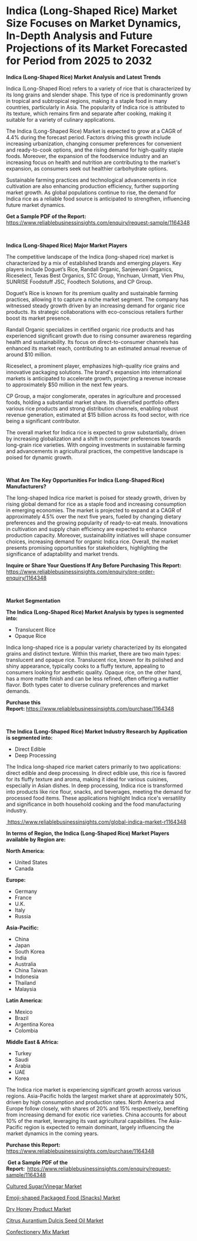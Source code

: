 <p><h1>Indica (Long-Shaped Rice) Market Size Focuses on Market Dynamics, In-Depth Analysis and Future Projections of its Market Forecasted for Period from 2025 to 2032</h1></p><p><strong>Indica (Long-Shaped Rice) Market Analysis and Latest Trends</strong></p>
<p><p>Indica (Long-Shaped Rice) refers to a variety of rice that is characterized by its long grains and slender shape. This type of rice is predominantly grown in tropical and subtropical regions, making it a staple food in many countries, particularly in Asia. The popularity of Indica rice is attributed to its texture, which remains firm and separate after cooking, making it suitable for a variety of culinary applications.</p><p>The Indica (Long-Shaped Rice) Market is expected to grow at a CAGR of 4.4% during the forecast period. Factors driving this growth include increasing urbanization, changing consumer preferences for convenient and ready-to-cook options, and the rising demand for high-quality staple foods. Moreover, the expansion of the foodservice industry and an increasing focus on health and nutrition are contributing to the market's expansion, as consumers seek out healthier carbohydrate options. </p><p>Sustainable farming practices and technological advancements in rice cultivation are also enhancing production efficiency, further supporting market growth. As global populations continue to rise, the demand for Indica rice as a reliable food source is anticipated to strengthen, influencing future market dynamics.</p></p>
<p><strong>Get a Sample PDF of the Report:&nbsp;</strong> <a href="https://www.reliablebusinessinsights.com/enquiry/request-sample/1164348?utm_campaign=57&utm_medium=2&utm_source=Github&utm_content=ia&utm_term=15022025&utm_id=indica-long-shaped-rice">https://www.reliablebusinessinsights.com/enquiry/request-sample/1164348</a></p>
<p>&nbsp;</p>
<p><strong>Indica (Long-Shaped Rice) Major Market Players</strong></p>
<p><p>The competitive landscape of the Indica (long-shaped rice) market is characterized by a mix of established brands and emerging players. Key players include Doguet’s Rice, Randall Organic, Sanjeevani Organics, Riceselect, Texas Best Organics, STC Group, Yinchuan, Urmatt, Vien Phu, SUNRISE Foodstuff JSC, Foodtech Solutions, and CP Group.</p><p>Doguet’s Rice is known for its premium quality and sustainable farming practices, allowing it to capture a niche market segment. The company has witnessed steady growth driven by an increasing demand for organic rice products. Its strategic collaborations with eco-conscious retailers further boost its market presence.</p><p>Randall Organic specializes in certified organic rice products and has experienced significant growth due to rising consumer awareness regarding health and sustainability. Its focus on direct-to-consumer channels has enhanced its market reach, contributing to an estimated annual revenue of around $10 million.</p><p>Riceselect, a prominent player, emphasizes high-quality rice grains and innovative packaging solutions. The brand's expansion into international markets is anticipated to accelerate growth, projecting a revenue increase to approximately $50 million in the next few years.</p><p>CP Group, a major conglomerate, operates in agriculture and processed foods, holding a substantial market share. Its diversified portfolio offers various rice products and strong distribution channels, enabling robust revenue generation, estimated at $15 billion across its food sector, with rice being a significant contributor.</p><p>The overall market for Indica rice is expected to grow substantially, driven by increasing globalization and a shift in consumer preferences towards long-grain rice varieties. With ongoing investments in sustainable farming and advancements in agricultural practices, the competitive landscape is poised for dynamic growth.</p></p>
<p>&nbsp;</p>
<p><strong>What Are The Key Opportunities For Indica (Long-Shaped Rice) Manufacturers?</strong></p>
<p><p>The long-shaped Indica rice market is poised for steady growth, driven by rising global demand for rice as a staple food and increasing consumption in emerging economies. The market is projected to expand at a CAGR of approximately 4.5% over the next five years, fueled by changing dietary preferences and the growing popularity of ready-to-eat meals. Innovations in cultivation and supply chain efficiency are expected to enhance production capacity. Moreover, sustainability initiatives will shape consumer choices, increasing demand for organic Indica rice. Overall, the market presents promising opportunities for stakeholders, highlighting the significance of adaptability and market trends.</p></p>
<p><strong>Inquire or Share Your Questions If Any Before Purchasing This Report:</strong> <a href="https://www.reliablebusinessinsights.com/enquiry/pre-order-enquiry/1164348?utm_campaign=57&utm_medium=2&utm_source=Github&utm_content=ia&utm_term=15022025&utm_id=indica-long-shaped-rice">https://www.reliablebusinessinsights.com/enquiry/pre-order-enquiry/1164348</a></p>
<p>&nbsp;</p>
<p><strong>Market Segmentation</strong></p>
<p><strong>The Indica (Long-Shaped Rice) Market Analysis by types is segmented into:</strong></p>
<p><ul><li>Translucent Rice</li><li>Opaque Rice</li></ul></p>
<p><p>Indica long-shaped rice is a popular variety characterized by its elongated grains and distinct texture. Within this market, there are two main types: translucent and opaque rice. Translucent rice, known for its polished and shiny appearance, typically cooks to a fluffy texture, appealing to consumers looking for aesthetic quality. Opaque rice, on the other hand, has a more matte finish and can be less refined, often offering a nuttier flavor. Both types cater to diverse culinary preferences and market demands.</p></p>
<p><strong>Purchase this Report:&nbsp;</strong><a href="https://www.reliablebusinessinsights.com/purchase/1164348?utm_campaign=57&utm_medium=2&utm_source=Github&utm_content=ia&utm_term=15022025&utm_id=indica-long-shaped-rice">https://www.reliablebusinessinsights.com/purchase/1164348</a></p>
<p>&nbsp;</p>
<p><strong>The Indica (Long-Shaped Rice) Market Industry Research by Application is segmented into:</strong></p>
<p><ul><li>Direct Edible</li><li>Deep Processing</li></ul></p>
<p><p>The Indica long-shaped rice market caters primarily to two applications: direct edible and deep processing. In direct edible use, this rice is favored for its fluffy texture and aroma, making it ideal for various cuisines, especially in Asian dishes. In deep processing, Indica rice is transformed into products like rice flour, snacks, and beverages, meeting the demand for processed food items. These applications highlight Indica rice's versatility and significance in both household cooking and the food manufacturing industry.</p></p>
<p><a href="https://www.reliablebusinessinsights.com/global-indica-market-r1164348?utm_campaign=57&utm_medium=2&utm_source=Github&utm_content=ia&utm_term=15022025&utm_id=indica-long-shaped-rice">&nbsp;https://www.reliablebusinessinsights.com/global-indica-market-r1164348</a></p>
<p><strong>In terms of Region, the Indica (Long-Shaped Rice) Market Players available by Region are:</strong></p>
<p>
    <p> <strong> North America: </strong>
        <ul>
            <li>United States</li>
            <li>Canada</li>
        </ul>
        </p> 
    <p> <strong> Europe: </strong>
        <ul>
            <li>Germany</li>
            <li>France</li>
            <li>U.K.</li>
            <li>Italy</li>
            <li>Russia</li>
        </ul>
        </p> 
    <p> <strong> Asia-Pacific: </strong>
        <ul>
            <li>China</li>
            <li>Japan</li>
            <li>South Korea</li>
            <li>India</li>
            <li>Australia</li>
            <li>China Taiwan</li>
            <li>Indonesia</li>
            <li>Thailand</li>
            <li>Malaysia</li>
        </ul>
        </p> 
    <p> <strong> Latin America: </strong>
        <ul>
            <li>Mexico</li>
            <li>Brazil</li>
            <li>Argentina Korea</li>
            <li>Colombia</li>
        </ul>
        </p> 
    <p> <strong> Middle East & Africa: </strong>
        <ul>
            <li>Turkey</li>
            <li>Saudi</li>
            <li>Arabia</li>
            <li>UAE</li>
            <li>Korea</li>
        </ul>
    </p>
    </p>
<p><p>The Indica rice market is experiencing significant growth across various regions. Asia-Pacific holds the largest market share at approximately 50%, driven by high consumption and production rates. North America and Europe follow closely, with shares of 20% and 15% respectively, benefiting from increasing demand for exotic rice varieties. China accounts for about 10% of the market, leveraging its vast agricultural capabilities. The Asia-Pacific region is expected to remain dominant, largely influencing the market dynamics in the coming years.</p></p>
<p><strong>Purchase this Report: </strong><a href="https://www.reliablebusinessinsights.com/purchase/1164348?utm_campaign=57&utm_medium=2&utm_source=Github&utm_content=ia&utm_term=15022025&utm_id=indica-long-shaped-rice">https://www.reliablebusinessinsights.com/purchase/1164348</a></p>
<p>&nbsp;<strong>Get a Sample PDF of the Report:&nbsp;&nbsp;</strong><a href="https://www.reliablebusinessinsights.com/enquiry/request-sample/1164348?utm_campaign=57&utm_medium=2&utm_source=Github&utm_content=ia&utm_term=15022025&utm_id=indica-long-shaped-rice">https://www.reliablebusinessinsights.com/enquiry/request-sample/1164348</a></p>
<p><strong></strong></p>
<p><p><a href="https://github.com/akermigarib/Market-Research-Report-List-1/blob/main/cultured-sugarvinegar-market.md?utm_campaign=57&utm_medium=2&utm_source=Github&utm_content=ia&utm_term=15022025&utm_id=indica-long-shaped-rice">Cultured Sugar/Vinegar Market</a></p><p><a href="https://github.com/theriiawande/Market-Research-Report-List-1/blob/main/emoji-shaped-packaged-food-snacks-market.md?utm_campaign=57&utm_medium=2&utm_source=Github&utm_content=ia&utm_term=15022025&utm_id=indica-long-shaped-rice">Emoji-shaped Packaged Food (Snacks) Market</a></p><p><a href="https://github.com/dushornerfe/Market-Research-Report-List-1/blob/main/dry-honey-product-market.md?utm_campaign=57&utm_medium=2&utm_source=Github&utm_content=ia&utm_term=15022025&utm_id=indica-long-shaped-rice">Dry Honey Product Market</a></p><p><a href="https://github.com/djarixneoza/Market-Research-Report-List-1/blob/main/citrus-aurantium-dulcis-seed-oil-market.md?utm_campaign=57&utm_medium=2&utm_source=Github&utm_content=ia&utm_term=15022025&utm_id=indica-long-shaped-rice">Citrus Aurantium Dulcis Seed Oil Market</a></p><p><a href="https://github.com/jandedaboy1/Market-Research-Report-List-1/blob/main/confectionery-mix-market.md?utm_campaign=57&utm_medium=2&utm_source=Github&utm_content=ia&utm_term=15022025&utm_id=indica-long-shaped-rice">Confectionery Mix Market</a></p></p>
